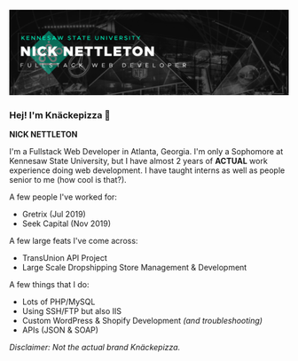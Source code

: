 <!-- **knackepizza/knackepizza** is a ✨ _special_ ✨ repository because its `README.md` (this file) appears on your GitHub profile -->
![Knäckepizza](https://github.com/knackepizza/knackepizza/blob/master/images/cover-new.png "Knäckepizza")
### Hej! I'm Knäckepizza 👋
**NICK NETTLETON**

I'm a Fullstack Web Developer in Atlanta, Georgia. I'm only a Sophomore at Kennesaw State University, but I have almost 2 years of **ACTUAL** work experience doing web development. I have taught interns as well as people senior to me (how cool is that?). 

A few people I've worked for:
- Gretrix (Jul 2019)
- Seek Capital (Nov 2019)

A few large feats I've come across:
- TransUnion API Project
- Large Scale Dropshipping Store Management & Development

A few things that I do:
- Lots of PHP/MySQL
- Using SSH/FTP but also IIS
- Custom WordPress & Shopify Development *(and troubleshooting)*
- APIs (JSON & SOAP)

*Disclaimer: Not the actual brand Knäckepizza.*
